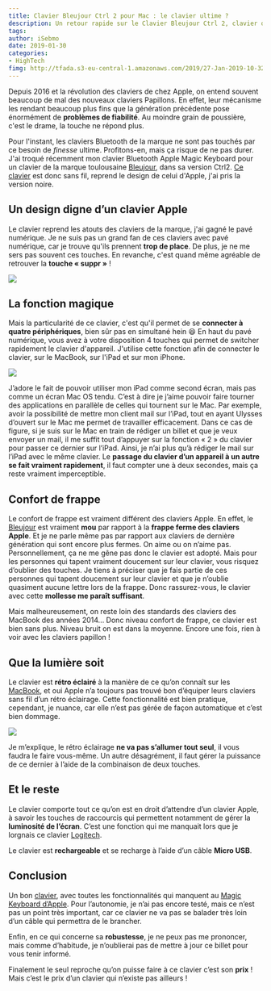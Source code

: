 ```yaml
---
title: Clavier Bleujour Ctrl 2 pour Mac : le clavier ultime ?
description: Un retour rapide sur le Clavier Bleujour Ctrl 2, clavier qui permet d’utiliser quatre périphériques Bluetooth et qui plus est rétro éclairé.
tags: 
author: iSebmo
date: 2019-01-30
categories: 
- HighTech
fimg: http://tfada.s3-eu-central-1.amazonaws.com/2019/27-Jan-2019-10-32-56.jpeg
---
```


Depuis 2016 et la révolution des claviers de chez Apple, on entend souvent beaucoup de mal des nouveaux claviers Papillons. En effet, leur mécanisme les rendant beaucoup plus fins que la génération précédente pose énormément de **problèmes de fiabilité**. Au moindre grain de poussière, c'est le drame, la touche ne répond plus. 

Pour l'instant, les claviers Bluetooth de la marque ne sont pas touchés par ce besoin de _finesse_ ultime. Profitons-en, mais ça risque de ne pas durer. 
J'ai troqué récemment mon clavier Bluetooth Apple Magic Keyboard pour un clavier de la marque toulousaine [Bleujour](http://www.amazon.fr/dp/B072V3484F/?tag=tfadafr-21), dans sa version Ctrl2. [Ce clavier](http://www.amazon.fr/dp/B072V3484F/?tag=tfadafr-21) est donc sans fil, reprend le design de celui d'Apple, j'ai pris la version noire. 

## Un design digne d’un clavier Apple
Le clavier reprend les atouts des claviers de la marque, j'ai gagné le pavé numérique. Je ne suis pas un grand fan de ces claviers avec pavé numérique, car je trouve qu'ils prennent **trop de place**. De plus, je ne me sers pas souvent ces touches. En revanche, c'est quand même agréable de retrouver la **touche « suppr »** !

![](http://tfada.s3-eu-central-1.amazonaws.com/2019/27-Jan-2019-10-33-02.jpeg)

## La fonction magique
Mais la particularité de ce clavier, c'est qu'il permet de se **connecter à quatre périphériques**, bien sûr pas en simultané hein 😆
En haut du pavé numérique, vous avez à votre disposition 4 touches qui permet de switcher rapidement le clavier d'appareil. J'utilise cette fonction afin de connecter le clavier, sur le MacBook, sur l'iPad et sur mon iPhone.

![](http://tfada.s3-eu-central-1.amazonaws.com/2019/27-Jan-2019-10-33-09.jpeg)

J’adore le fait de pouvoir utiliser mon iPad comme second écran, mais pas comme un écran Mac OS tendu. C’est à dire je j’aime pouvoir faire tourner des applications en parallèle de celles qui tournent sur le Mac. Par exemple, avoir la possibilité de mettre mon client mail sur l’iPad, tout en ayant Ulysses d’ouvert sur le Mac me permet de travailler efficacement. 
Dans ce cas de figure, si je suis sur le Mac en train de rédiger un billet et que je veux envoyer un mail, il me suffit tout d’appuyer sur la fonction « 2 » du clavier pour passer ce dernier sur l’iPad. Ainsi, je n’ai plus qu’à rédiger le mail sur l’iPad avec le même clavier. Le **passage du clavier d’un appareil à un autre se fait vraiment rapidement**, il faut compter une à deux secondes, mais ça reste vraiment imperceptible. 

## Confort de frappe
Le confort de frappe est vraiment différent des claviers Apple. En effet, le [Bleujour](http://www.amazon.fr/dp/B072V3484F/?tag=tfadafr-21) est vraiment **mou** par rapport à la **frappe ferme des claviers Apple**. Et je ne parle même pas par rapport aux claviers de dernière génération qui sont encore plus fermes. 
On aime ou on n’aime pas. Personnellement, ça ne me gêne pas donc le clavier est adopté. Mais pour les personnes qui tapent vraiment doucement sur leur clavier, vous risquez d’oublier des touches. Je tiens à préciser que je fais partie de ces personnes qui tapent doucement sur leur clavier et que je n’oublie quasiment aucune lettre lors de la frappe. Donc rassurez-vous, le clavier avec cette **mollesse me paraît suffisant**. 

Mais malheureusement, on reste loin des standards des claviers des MacBook des années 2014... Donc niveau confort de frappe, ce clavier est bien sans plus. Niveau bruit on est dans la moyenne. Encore une fois, rien à voir avec les claviers papillon !

## Que la lumière soit
Le clavier est **rétro éclairé** à la manière de ce qu’on connaît sur les [MacBook](http://www.amazon.fr/dp/Processeur/?tag=tfadafr-21), et oui  Apple n’a toujours pas trouvé bon d’équiper leurs claviers sans fil d’un rétro éclairage. Cette fonctionnalité est bien pratique, cependant, je nuance, car elle n’est pas gérée de façon automatique et c’est bien dommage. 

![](http://tfada.s3-eu-central-1.amazonaws.com/2019/27-Jan-2019-10-33-15.jpeg)

Je m’explique, le rétro éclairage **ne va pas s’allumer tout seul**, il vous faudra le faire vous-même. Un autre désagrément, il faut gérer la puissance de ce dernier à l’aide de la combinaison de deux touches. 

## Et le reste
Le clavier comporte tout ce qu’on est en droit d’attendre d’un clavier Apple, à savoir les touches de raccourcis qui permettent notamment  de gérer la **luminosité de l’écran**. C’est une fonction qui me manquait lors que je lorgnais ce clavier [Logitech](https://amzn.to/2CWvLDR). 

Le clavier est **rechargeable** et se recharge à l’aide d’un câble **Micro USB**.

## Conclusion
Un bon [clavier](http://www.amazon.fr/dp/B072V3484F/?tag=tfadafr-21), avec toutes les fonctionnalités qui manquent au [Magic Keyboard d’Apple](http://www.amazon.fr/dp/B07BYBNJDF/?tag=tfadafr-21). Pour l’autonomie, je n’ai pas encore testé, mais ce n’est pas un point très important, car ce clavier ne va pas se balader très loin d’un câble qui permettra de le brancher. 

Enfin, en ce qui concerne sa **robustesse**, je ne peux pas me prononcer, mais comme d’habitude, je n’oublierai pas de mettre à jour ce billet pour vous tenir informé. 

Finalement le seul reproche qu’on puisse faire à ce clavier c’est son **prix** ! Mais c’est le prix d’un clavier qui n’existe pas ailleurs !